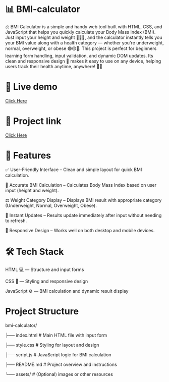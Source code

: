 # 📊 BMI-calculator

⚖️ BMI Calculator is a simple and handy web tool built with HTML, CSS, and JavaScript that helps you quickly calculate your Body Mass Index (BMI). Just input your height and weight 🏋️‍♂️📏, and the calculator instantly tells you your BMI value along with a health category — whether you're underweight, normal, overweight, or obese 🟢🟡🔴. This project is perfect for beginners learning form handling, input validation, and dynamic DOM updates. Its clean and responsive design 📱 makes it easy to use on any device, helping users track their health anytime, anywhere! 💪✨

# 🚀 Live demo
[Click Here](https://barsha20061001.github.io/BMI-calculator/)

# 🚧 Project link
[Click Here](https://stackblitz.com/edit/stackblitz-starters-pugx1kpj?file=script.js)

# 🚀 Features
 
✅ User-Friendly Interface – Clean and simple layout for quick BMI calculation.

📏 Accurate BMI Calculation – Calculates Body Mass Index based on user input (height and weight).

⚖️ Weight Category Display – Displays BMI result with appropriate category (Underweight, Normal, Overweight, Obese).

🔄 Instant Updates – Results update immediately after input without needing to refresh.

📱 Responsive Design – Works well on both desktop and mobile devices.

# 🛠️ Tech Stack

HTML 💻 — Structure and input forms

CSS 🎨 — Styling and responsive design

JavaScript ⚙️ — BMI calculation and dynamic result display

# Project Structure

bmi-calculator/

├── index.html       # Main HTML file with input form

├── style.css        # Styling for layout and design

├── script.js        # JavaScript logic for BMI calculation

├── README.md        # Project overview and instructions

└── assets/          # (Optional) images or other resources



